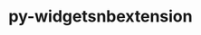 ---
title: "py-widgetsnbextension"
layout: cache
category: package
meta: {"versions": ["3.5.1"], "compilers": ["gcc@7.3.1"]}
spec_files: 
 - spec-0.json
spec_names:
 - 'py-widgetsnbextension@3.5.1%gcc@7.3.1 arch=linux-amzn2-x86_64 ^bzip2@1.0.8%gcc@7.3.1+shared arch=linux-amzn2-x86_64 ^expat@2.2.10%gcc@7.3.1+libbsd arch=linux-amzn2-x86_64 ^gdbm@1.18.1%gcc@7.3.1 arch=linux-amzn2-x86_64 ^gettext@0.21%gcc@7.3.1+bzip2+curses+git~libunistring+libxml2+tar+xz arch=linux-amzn2-x86_64 ^libbsd@0.10.0%gcc@7.3.1 arch=linux-amzn2-x86_64 ^libffi@3.3%gcc@7.3.1 patches=26f26c6 arch=linux-amzn2-x86_64 ^libiconv@1.16%gcc@7.3.1 arch=linux-amzn2-x86_64 ^libsodium@1.0.18%gcc@7.3.1 arch=linux-amzn2-x86_64 ^libxml2@2.9.10%gcc@7.3.1~python arch=linux-amzn2-x86_64 ^libzmq@4.3.3%gcc@7.3.1~drafts+libsodium arch=linux-amzn2-x86_64 ^ncurses@6.2%gcc@7.3.1~symlinks+termlib arch=linux-amzn2-x86_64 ^openssl@1.1.1j%gcc@7.3.1~docs+systemcerts arch=linux-amzn2-x86_64 ^py-argon2-cffi@20.1.0%gcc@7.3.1 arch=linux-amzn2-x86_64 ^py-async-generator@1.10%gcc@7.3.1 arch=linux-amzn2-x86_64 ^py-attrs@20.3.0%gcc@7.3.1 arch=linux-amzn2-x86_64 ^py-babel@2.7.0%gcc@7.3.1 arch=linux-amzn2-x86_64 ^py-backcall@0.1.0%gcc@7.3.1 arch=linux-amzn2-x86_64 ^py-bleach@3.1.0%gcc@7.3.1 arch=linux-amzn2-x86_64 ^py-cffi@1.14.3%gcc@7.3.1 arch=linux-amzn2-x86_64 ^py-decorator@4.4.2%gcc@7.3.1 arch=linux-amzn2-x86_64 ^py-defusedxml@0.6.0%gcc@7.3.1 arch=linux-amzn2-x86_64 ^py-entrypoints@0.3%gcc@7.3.1 arch=linux-amzn2-x86_64 ^py-gevent@1.3a2%gcc@7.3.1 arch=linux-amzn2-x86_64 ^py-greenlet@0.4.17%gcc@7.3.1 arch=linux-amzn2-x86_64 ^py-ipykernel@5.3.4%gcc@7.3.1 arch=linux-amzn2-x86_64 ^py-ipython@7.18.1%gcc@7.3.1 arch=linux-amzn2-x86_64 ^py-ipython-genutils@0.2.0%gcc@7.3.1 arch=linux-amzn2-x86_64 ^py-jedi@0.13.3%gcc@7.3.1 arch=linux-amzn2-x86_64 ^py-jinja2@2.10.3%gcc@7.3.1 arch=linux-amzn2-x86_64 ^py-jsonschema@3.2.0%gcc@7.3.1 arch=linux-amzn2-x86_64 ^py-jupyter-client@6.1.7%gcc@7.3.1 arch=linux-amzn2-x86_64 ^py-jupyter-core@4.6.3%gcc@7.3.1 arch=linux-amzn2-x86_64 ^py-jupyterlab-pygments@0.1.1%gcc@7.3.1 arch=linux-amzn2-x86_64 ^py-markupsafe@1.1.1%gcc@7.3.1 arch=linux-amzn2-x86_64 ^py-mistune@0.8.4%gcc@7.3.1 arch=linux-amzn2-x86_64 ^py-nbclient@0.5.0%gcc@7.3.1 arch=linux-amzn2-x86_64 ^py-nbconvert@6.0.1%gcc@7.3.1+serve arch=linux-amzn2-x86_64 ^py-nbformat@5.0.7%gcc@7.3.1 arch=linux-amzn2-x86_64 ^py-nest-asyncio@1.4.0%gcc@7.3.1 arch=linux-amzn2-x86_64 ^py-notebook@6.1.4%gcc@7.3.1 arch=linux-amzn2-x86_64 ^py-pandocfilters@1.4.2%gcc@7.3.1 arch=linux-amzn2-x86_64 ^py-parso@0.8.1%gcc@7.3.1 arch=linux-amzn2-x86_64 ^py-pexpect@4.7.0%gcc@7.3.1 arch=linux-amzn2-x86_64 ^py-pickleshare@0.7.5%gcc@7.3.1 arch=linux-amzn2-x86_64 ^py-prometheus-client@0.7.1%gcc@7.3.1~twisted arch=linux-amzn2-x86_64 ^py-prompt-toolkit@2.0.10%gcc@7.3.1 arch=linux-amzn2-x86_64 ^py-ptyprocess@0.6.0%gcc@7.3.1 arch=linux-amzn2-x86_64 ^py-py@1.9.0%gcc@7.3.1 arch=linux-amzn2-x86_64 ^py-pycparser@2.20%gcc@7.3.1 arch=linux-amzn2-x86_64 ^py-pygments@2.6.1%gcc@7.3.1 arch=linux-amzn2-x86_64 ^py-pyrsistent@0.15.7%gcc@7.3.1 arch=linux-amzn2-x86_64 ^py-python-dateutil@2.8.1%gcc@7.3.1 arch=linux-amzn2-x86_64 ^py-pytz@2020.1%gcc@7.3.1 arch=linux-amzn2-x86_64 ^py-pyzmq@18.1.0%gcc@7.3.1 arch=linux-amzn2-x86_64 ^py-send2trash@1.5.0%gcc@7.3.1 arch=linux-amzn2-x86_64 ^py-setuptools@50.3.2%gcc@7.3.1 arch=linux-amzn2-x86_64 ^py-six@1.15.0%gcc@7.3.1 arch=linux-amzn2-x86_64 ^py-terminado@0.8.3%gcc@7.3.1 arch=linux-amzn2-x86_64 ^py-testpath@0.4.2%gcc@7.3.1 arch=linux-amzn2-x86_64 ^py-tornado@6.0.3%gcc@7.3.1 arch=linux-amzn2-x86_64 ^py-traitlets@5.0.4%gcc@7.3.1 arch=linux-amzn2-x86_64 ^py-wcwidth@0.1.7%gcc@7.3.1 arch=linux-amzn2-x86_64 ^py-webencodings@0.5.1%gcc@7.3.1 arch=linux-amzn2-x86_64 ^python@3.8.6%gcc@7.3.1+bz2+ctypes+dbm~debug+libxml2+lzma~nis~optimizations+pic+pyexpat+pythoncmd+readline+shared+sqlite3+ssl~tix~tkinter~ucs4+uuid+zlib patches=0d98e93 arch=linux-amzn2-x86_64 ^readline@8.0%gcc@7.3.1 arch=linux-amzn2-x86_64 ^sqlite@3.33.0%gcc@7.3.1+column_metadata+fts~functions~rtree arch=linux-amzn2-x86_64 ^tar@1.32%gcc@7.3.1 arch=linux-amzn2-x86_64 ^util-linux-uuid@2.36%gcc@7.3.1 arch=linux-amzn2-x86_64 ^xz@5.2.5%gcc@7.3.1~pic arch=linux-amzn2-x86_64 ^zlib@1.2.11%gcc@7.3.1+optimize+pic+shared arch=linux-amzn2-x86_64'
---